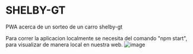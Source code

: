 # SHELBY-GT
PWA acerca de un sorteo de un carro shelby-gt

Para correr la aplicacion localmente se necesita del comando "npm start", para visualizar de manera local en nuestra web.
![image](https://github.com/user-attachments/assets/b06fcb67-a90a-4d15-9cba-cbd4b13885df)

